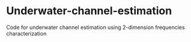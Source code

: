 # Underwater-channel-estimation
Code for underwater channel estimation using 2-dimension frequencies characterization

